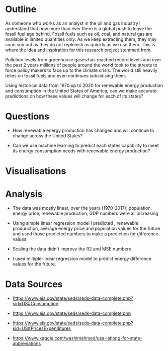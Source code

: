 # Outline
As someone who works as an analyst in the oil and gas industry I understand that now more than ever there is a global push to leave the fossil fuel age behind. Fossil fuels such as oil, coal, and natural gas are available in limited quantities only. As we keep extracting them, they may soon sun out as they do not replenish as quickly as we use them. This is where the idea and inspiration for this research project stemmed from. 

Pollution levels from greenhouse gases has reached record levels and over the past 2 years millions of people around the world took to the streets to force policy makers to face up to the climate crisis. The world still heavily relies on fossil fuels and even continues subsidising them.

Using historical data from 1970 up to 2020 for renewable energy production and consumption in the United States of America; can we make accurate predictions on how these values will change for each of its states? 

# Questions
* How renewable energy production has changed and will continue to change across the United States?
 
* Can we use machine learning to predict each states capability to meet its energy consumption needs with renewable energy production?

# Visualisations

# Analysis
* The data was mostly linear, over the years (1970-2017); population, energy price, renewable production, GDP numbers were all increasing

* Using simple linear regression model I predicted , renewable produuction, average energy price and population values for the future and used those predicted numbers to make a prediction for difference values
 
* Scaling the data didn't improve the R2 and MSE numbers

* I used miltiple-linear regression model to predict energy difference values for the future.

# Data Sources
* https://www.eia.gov/state/seds/seds-data-complete.php?sid=US#Consumption

* https://www.eia.gov/state/seds/seds-data-complete.php

* https://www.eia.gov/state/seds/seds-data-complete.php?sid=US#PricesExpenditures

* https://www.kaggle.com/washimahmed/usa-latlong-for-state-abbreviations

